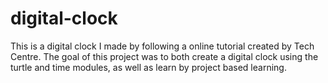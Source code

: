 # digital-clock

This is a digital clock I made by following a online tutorial created by Tech Centre. The goal of this project was to both create a digital clock using the turtle and time modules, as well as learn by project based learning.
